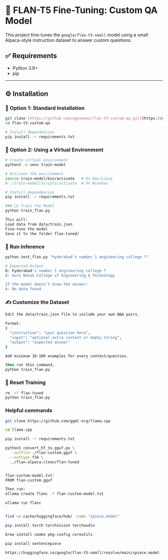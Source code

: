 # 🧠 FLAN-T5 Fine-Tuning: Custom QA Model

This project fine-tunes the `google/flan-t5-small` model using a small Alpaca-style instruction dataset to answer custom questions.


## ✅ Requirements

- Python 3.8+
- pip

---

## ⚙️ Installation

### 🔹 Option 1: Standard Installation

```bash
git clone [https://github.com/agnaveen/flan-t5-custom-qa.git](https://github.com/agnaveen/flan-t5-custom-qa.git)
cd flan-t5-custom-qa

# Install dependencies
pip install -r requirements.txt

```
### 🔹 Option 2: Using a Virtual Environment

```bash
# Create virtual environment
python3 -m venv train-model

# Activate the environment
source train-model/bin/activate   # On Mac/Linux
# .\train-model\Scripts\activate  # On Windows

# Install dependencies
pip install -r requirements.txt

### 🏋️‍♀️ Train the Model
python train_flan.py

This will:
Load data from data/train.json
Fine-tune the model
Save it to the folder flan-tuned/
```

### 💬 Run Inference
```bash
python test_flan.py "hyderabad's number 1 engineering college ?"

# Expected Output
Q: hyderabad's number 1 engineering college ?
A: Guru Nanak College of Engineering & Technology

If the model doesn’t know the answer:
A: No data found
```

### ✍️ Customize the Dataset
```bash
Edit the data/train.json file to include your own Q&A pairs.

Format:
{
  "instruction": "your question here",
  "input": "optional extra context or empty string",
  "output": "expected answer"
}

Add minimum 10-100 examples for every context/question.

then run this command,
python train_flan.py
```

### 🔁 Reset Training
```bash
rm -rf flan-tuned
python train_flan.py
```


### Helpful commands
```bash
git clone https://github.com/ggml-org/llama.cpp

cd llama.cpp

pip install -r requirements.txt

python3 convert_hf_to_gguf.py \
  --outfile ./flan-custom.gguf \
  --outtype f16 \
  ../flan-alpaca-clean/flan-tuned


flan-custom-model.txt:
FROM flan-custom.gguf

Then run:
ollama create flanc -f flan-custom-model.txt

ollama run flanc


find ~/.cache/huggingface/hub/ -name "spiece.model"

pip install torch torchvision torchaudio

brew install cmake pkg-config coreutils

pip install sentencepiece

https://huggingface.co/google/flan-t5-small/resolve/main/spiece.model







